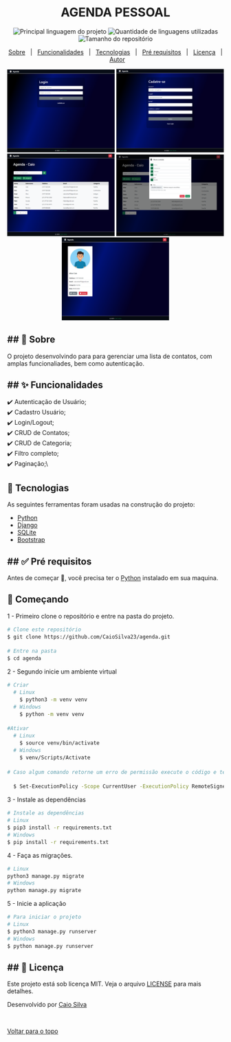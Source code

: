 <div align="center" id="top"> 
  <img src="#" alt="" />

</div>

<div align="center"> 
  <h1 align="center">AGENDA PESSOAL</h1>
</div>

<p align="center">
  <img alt="Principal linguagem do projeto" src="https://img.shields.io/github/languages/top/CaioSilva23/agenda" />
  <img alt="Quantidade de linguagens utilizadas" src="https://img.shields.io/github/languages/count/caiosilva23/agenda" />
  <img alt="Tamanho do repositório" src="https://img.shields.io/github/repo-size/caiosilva23/agenda" />
</p>

<p align="center">
  <a href="#sobre">Sobre</a> &#xa0; | &#xa0; 
  <a href="#funcionalidades">Funcionalidades</a> &#xa0; | &#xa0;
  <a href="#tecnologias">Tecnologias</a> &#xa0; | &#xa0;
  <a href="#requisitos">Pré requisitos</a> &#xa0; | &#xa0;
  <a href="#licença">Licença</a> &#xa0; | &#xa0;
  <a href="https://github.com/caiosilva23" target="_blank">Autor</a>
</p>



<p align="center">
  <img alt="Login" src="public/login.PNG" width=250>
  <img alt="cadastro" src="public/cadastro.PNG" width=250>
  <img alt="home" src="public/home.PNG" width=250>
  <img alt="form_cadastro" src="public/form_cadastro.PNG" width=250>
  <img alt="contato" src="public/contato.PNG" width=250>
</p>



<h2 id="sobre">
## 🎯 Sobre
</h2>


O projeto desenvolvindo para para gerenciar uma lista de contatos, com amplas funcionaliades, bem como autenticação.

<h2 id="sobre">
## ✨ Funcionalidades
</h2>


✔️ Autenticação de Usuário;\
✔️ Cadastro Usuário;\
✔️ Login/Logout;\
✔️ CRUD de Contatos;\
✔️ CRUD de Categoria;\
✔️ Filtro completo;\
✔️ Paginação;\



## 🚀 Tecnologias

As seguintes ferramentas foram usadas na construção do projeto:

- [Python](https://www.python.org/)
- [Django](https://nodejs.org/en/)
- [SQLite](https://www.sqlite.org/index.html)
- [Bootstrap](https://getbootstrap.com/)



<h2 id="requisitos">
## ✅ Pré requisitos
</h2>


Antes de começar 🏁, você precisa ter o [Python](https://www.python.org/downloads/) instalado em sua maquina.

## 🏁 Começando
1 - Primeiro clone o repositório e entre na pasta do projeto.

```bash
# Clone este repositório
$ git clone https://github.com/CaioSilva23/agenda.git

# Entre na pasta
$ cd agenda
```

2 - Segundo inicie um ambiente virtual

```bash
# Criar
  # Linux
    $ python3 -m venv venv
  # Windows
    $ python -m venv venv

#Ativar
  # Linux
    $ source venv/bin/activate
  # Windows
    $ venv/Scripts/Activate

# Caso algum comando retorne um erro de permissão execute o código e tente novamente:

  $ Set-ExecutionPolicy -Scope CurrentUser -ExecutionPolicy RemoteSigned
```

3 - Instale as dependências

```bash
# Instale as dependências
# Linux
$ pip3 install -r requirements.txt
# Windows
$ pip install -r requirements.txt
```

4 - Faça as migrações.
```bash
# Linux
python3 manage.py migrate
# Windows
python manage.py migrate
```

5 - Inicie a aplicação
```bash
# Para iniciar o projeto
# Linux
$ python3 manage.py runserver
# Windows
$ python manage.py runserver
```



<h2 id="requisitos">
## 📝 Licença
</h2>

Este projeto está sob licença MIT. Veja o arquivo [LICENSE](LICENSE) para mais detalhes.

Desenvolvido por <a href="https://github.com/caiosilva23" target="_blank">Caio Silva</a>

&#xa0;

<a href="#top">Voltar para o topo</a>
